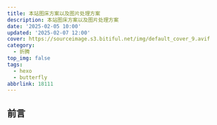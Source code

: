 ```yaml
---
title: 本站图床方案以及图片处理方案
description: 本站图床方案以及图片处理方案   
date: '2025-02-05 10:00'
updated: '2025-02-07 12:00'
cover: https://sourceimage.s3.bitiful.net/img/default_cover_9.avif
category:
  - 折腾
top_img: false
tags:
  - hexo
  - butterfly
abbrlink: 18111
---
```


## 前言
